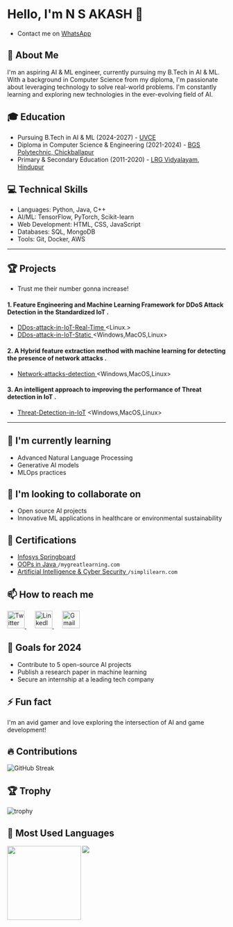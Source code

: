 
# Hello, I'm N S AKASH 👋
- Contact me on [WhatsApp](https://chat.whatsapp.com/GYxCLCx3cfBJTIc4nwGgQr)

## 🚀 About Me
I'm an aspiring AI & ML engineer, currently pursuing my B.Tech in AI & ML. With a background in Computer Science from my diploma, I'm passionate about leveraging technology to solve real-world problems. I'm constantly learning and exploring new technologies in the ever-evolving field of AI.

## 🎓 Education
- Pursuing B.Tech in AI & ML (2024-2027) - [UVCE](https://uvce.ac.in/)
- Diploma in Computer Science & Engineering (2021-2024) - [BGS Polytechnic, Chickballapur](http://www.bgsptech.ac.in/about.html)
- Primary & Secondary Education (2011-2020) - [LRG Vidyalayam, Hindupur](https://www.lrg.edu.in/#)

## 💻 Technical Skills
- Languages: Python, Java, C++
- AI/ML: TensorFlow, PyTorch, Scikit-learn
- Web Development: HTML, CSS, JavaScript
- Databases: SQL, MongoDB
- Tools: Git, Docker, AWS
---
## 🏆 Projects
- Trust me their number gonna increase!
#### 1. Feature Engineering and Machine Learning Framework for DDoS Attack Detection in the Standardized IoT .
- [DDos-attack-in-IoT-Real-Time ](https://github.com/ns7523/DDoS-attack-in-IoT-Real-Time-.git) <Linux.>
- [DDos-attack-in-IoT-Static ](https://github.com/ns7523/DDoS-attack-in-IoT-Static.git) <Windows,MacOS,Linux>
#### 2. A Hybrid feature extraction method with machine learning for detecting the presence of network attacks .
- [Network-attacks-detection ](https://github.com/ns7523/Network-attacks-detection.git) <Windows,MacOS,Linux>
#### 3. An intelligent approach to improving the performance of Threat detection in IoT .
- [Threat-Detection-in-IoT](https://github.com/ns7523/Threat-Detection-in-IoT.git) <Windows,MacOS,Linux>
---
## 🌱 I'm currently learning
- Advanced Natural Language Processing
- Generative AI models
- MLOps practices

## 👯 I'm looking to collaborate on
- Open source AI projects
- Innovative ML applications in healthcare or environmental sustainability

## 🏅 Certifications
- <a href="https://drive.google.com/file/d/1ogOy0PekgET0WnolmIf53Wmlm7we7Oqr/view?usp=sharing">Infosys Springboard </a>
- <a href="https://drive.google.com/file/d/1Xs_5PYD6ZZJCqViJeAaF31Zs3X7Z8a3e/view?usp=sharing">OOPs in Java  </a>`/mygreatlearning.com`
- <a href="https://drive.google.com/file/d/1QXaB71CyPazKXXK3dLrWut5_qrQiCW2t/view?usp=sharing"> Artificial Intelligence & Cyber Security </a>`/simplilearn.com`


## 📫 How to reach me

<p>
<a href="https://x.com/nsakash7523">
  <img src="https://github.com/user-attachments/assets/f3ec780e-5704-4cf6-afe0-adc4c7a8a9f4" alt="Twitter" width="40" height="40">
</a>
  &nbsp;&nbsp;&nbsp;&nbsp;
<a href="https://www.linkedin.com/in/nsakash7523"> 
  <img src="https://github.com/user-attachments/assets/a3309884-c2e5-4db0-ba8e-843b3c7bca85" alt="LinkedIn" width="40" height="40">
</a>
  &nbsp;&nbsp;&nbsp;&nbsp;
<a href="mailto:nsakash752003@gmail.com"> 
  <img src="https://github.com/user-attachments/assets/a127a978-ad67-48fa-9463-6091b97707cc" alt="Gmail" width="40" height="40">
</a>
</p>

## 🎯 Goals for 2024
- Contribute to 5 open-source AI projects
- Publish a research paper in machine learning
- Secure an internship at a leading tech company

## ⚡ Fun fact
I'm an avid gamer and love exploring the intersection of AI and game development!

## 🔥 Contributions
![GitHub Streak](https://github-readme-streak-stats.herokuapp.com?user=ns7523&theme=github-dark&hide_border=true&card_width=450)

## 🏆 Trophy
![trophy](https://github-profile-trophy.vercel.app/?username=ns7523&title=Experience,Commits,Repositories&margin-w=15&no-frame=true&theme=darkhub)

## 📄 Most Used Languages
<div>
  <img align="left" height="170" src="https://github-readme-stats.vercel.app/api/top-langs/?username=ns7523&layout=donut&theme=dark"/>
</div>

![](https://visitcount.itsvg.in/api?id=ns7523&label=Profile%20Views&color=12&icon=0&pretty=false)


